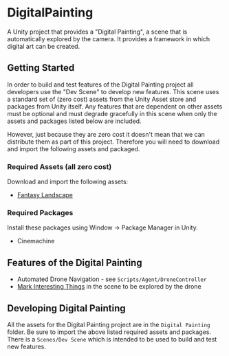 # DigitalPainting
A Unity project that provides a "Digital Painting", a scene that is automatically explored by the camera. It provides a framework in which digital art can be created.

## Getting Started

In order to build and test features of the Digital Painting project all developers use the "Dev Scene" to develop new features. This scene uses a standard set of (zero cost) assets from the Unity Asset store and packages from Unity itself. Any features that are dependent on other assets must be optional and must degrade gracefully in this scene when only the assets and packages listed below are included.

However, just because they are zero cost it doesn't mean that we can distribute them as part of this project. Therefore you will need to download and import the following assets and packaged.

### Required Assets (all zero cost)

Download and import the following assets:

  * [Fantasy Landscape](https://assetstore.unity.com/packages/3d/environments/fantasy-landscape-103573)

### Required Packages

Install these packages using Window -> Package Manager in Unity.

  * Cinemachine

## Features of the Digital Painting

  * Automated Drone Navigation - see `Scripts/Agent/DroneController`
  * [Mark Interesting Things](./Assets/Digital%20Painting/Docs/InterestingThings.md) in the scene to be explored by the drone

## Developing Digital Painting

All the assets for the Digital Painting project are in the `Digital Painting` folder. Be sure to import the above listed required assets and packages. There is a `Scenes/Dev Scene` which is intended to be used to build and test new features.






